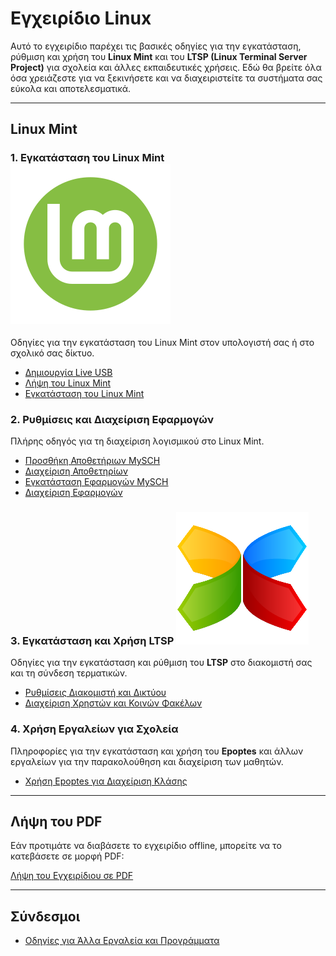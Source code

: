 # Εγχειρίδιο Linux

Αυτό το εγχειρίδιο παρέχει τις βασικές οδηγίες για την εγκατάσταση, ρύθμιση και χρήση του **Linux Mint** και του **LTSP (Linux Terminal Server Project)** για σχολεία και άλλες εκπαιδευτικές χρήσεις. Εδώ θα βρείτε όλα όσα χρειάζεστε για να ξεκινήσετε και να διαχειριστείτε τα συστήματα σας εύκολα και αποτελεσματικά.

---

## Linux Mint

### 1. Εγκατάσταση του Linux Mint ![](lm-logo.png#right-icon)
Οδηγίες για την εγκατάσταση του Linux Mint στον υπολογιστή σας ή στο σχολικό σας δίκτυο.

- [Δημιουργία Live USB](mint/liveusb.md)
- [Λήψη του Linux Mint](mint/download.md)
- [Εγκατάσταση του Linux Mint](mint/installation.md)

### 2. Ρυθμίσεις και Διαχείριση Εφαρμογών
Πλήρης οδηγός για τη διαχείριση λογισμικού στο Linux Mint.

- [Προσθήκη Αποθετήριων MySCH](mint/sch-repos.md)
- [Διαχείριση Αποθετηρίων](mint/repositories.md)
- [Εγκατάσταση Εφαρμογών MySCH](mint/sch-apps.md)
- [Διαχείριση Εφαρμογών](mint/manage-apps.md)

### 3. Εγκατάσταση και Χρήση LTSP ![](ltsp-logo.png#right-icon)
Οδηγίες για την εγκατάσταση και ρύθμιση του **LTSP** στο διακομιστή σας και τη σύνδεση τερματικών.

- [Ρυθμίσεις Διακομιστή και Δικτύου](ltsp/server-network.md)
- [Διαχείριση Χρηστών και Κοινών Φακέλων](ltsp/users.md)

### 4. Χρήση Εργαλείων για Σχολεία
Πληροφορίες για την εγκατάσταση και χρήση του **Epoptes** και άλλων εργαλείων για την παρακολούθηση και διαχείριση των μαθητών.

- [Χρήση Epoptes για Διαχείριση Κλάσης](epoptes/usage.md)

---

## Λήψη του PDF

Εάν προτιμάτε να διαβάσετε το εγχειρίδιο offline, μπορείτε να το κατεβάσετε σε μορφή PDF:

[Λήψη του Εγχειρίδιου σε PDF ](https://dimitrysaf.github.io/el.ltsp.org/linux_man.pdf)

---

## Σύνδεσμοι

- [Οδηγίες για Άλλα Εργαλεία και Προγράμματα](guides/index.md)
